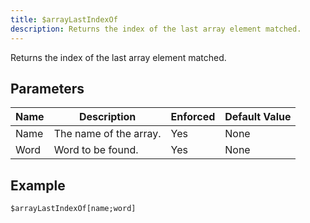 ```yaml
---
title: $arrayLastIndexOf
description: Returns the index of the last array element matched.
---
```


Returns the index of the last array element matched.
## Parameters
| Name |      Description       | Enforced | Default Value |
|------|------------------------|----------|---------------|
| Name | The name of the array. | Yes      | None          |
| Word | Word to be found.      | Yes      | None          |
## Example
```
$arrayLastIndexOf[name;word]
```